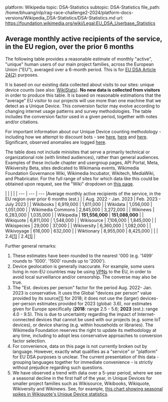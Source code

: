 platform: Wikipedia
topic: DSA-Statistics
subtopic: DSA-Statistics
file_path: /home/bhuang/nlp/rag-race-challenge2-2024/platform-docs-versions/Wikipedia_DSA-Statistics/DSA-Statistics.md
url: https://foundation.wikimedia.org/wiki/Legal:EU_DSA_Userbase_Statistics


## Average monthly active recipients of the service, in the EU region, over the prior 6 months

The following table provides a reasonable estimate of monthly "active", "unique" human users of our main project families, across the European Union ("EU"), averaged over a 6-month period. This is for [EU DSA Article 24(2)](https://eur-lex.europa.eu/legal-content/EN/TXT/?uri=CELEX%3A32022R2065#d1e3117-1-1) purposes.

It is based on our existing data collected about visits to our sites: unique device counts (see also: [WikiStats](https://stats.wikimedia.org/#/all-projects/reading/unique-devices/normal%7Cline%7C2-year%7C(access-site)~mobile-site*desktop-site%7Cdaily)). **No new data is collected from visitors** in order to produce this table. It is based on reasonable estimations that the "average" EU visitor to our projects will use more than one machine that we detect as a Unique Device. This conversion factor may evolve according to changing internet usage patterns and survey methodologies. The table includes the conversion factor used in a given period, together with notes and/or citations.

For important information about our Unique Device counting methodology - including how we attempt to discount bots - see [here](https://meta.wikimedia.org/wiki/Research:Unique_devices "metawiki:Research:Unique devices"), [here](https://wikitech.wikimedia.org/wiki/Analytics/Data_Lake/Traffic/Unique_Devices/Last_access_solution "wikitech:Analytics/Data Lake/Traffic/Unique Devices/Last access solution") and [here](https://diff.wikimedia.org/2016/03/30/unique-devices-dataset/ "wmfblog:2016/03/30/unique-devices-dataset/"). Significant, observed anomalies are logged [here](https://meta.wikimedia.org/w/index.php?title=Config:Dashiki:Annotations/Wikistats/uniqueDevices).

The table does not include minisites that serve a primarily technical or organizational role (with limited audiences), rather than general audiences. Examples of these include chapter and usergroup pages, API Portal, Meta, Wikiversity Beta, sites dedicated to Wikimania events, Wikimedia Foundation Governance Wiki, Wikimedia Incubator, Wikitech, MediaWiki, and Phabricator. For the full range of sites for which data like this could be obtained upon request, see the "Wiki" dropdown on [this page](https://stats.wikimedia.org/#/all-projects/reading/unique-devices/normal%7Cline%7C2-year%7C(access-site)~mobile-site*desktop-site%7Cmonthly).

|     |     |     |
| --- | --- | --- |Average monthly active recipients of the service, in the EU region over prior 6 months (est.)
|     | Aug. 2022 - Jan. 2023 | Feb. 2023 - July 2023 |
| Wikibooks | 6,919,000 | 1,611,000 |
| Wikidata | 1,056,000 | 1,051,000 |
| Wikimedia Commons | 2,845,000 | 3,272,000 |
| Wikinews | 6,283,000 | 1,035,000 |
| Wikipedia | **151,556,000** | **151,088,000** |
| Wikiquote | 6,811,000 | 1,548,000 |
| Wikisource | 7,106,000 | 1,845,000 |
| Wikispecies | 29,000 | 37,000 |
| Wikiversity | 6,360,000 | 1,082,000 |
| Wikivoyage | 616,000 | 632,000 |
| Wiktionary | 8,955,000 | 8,425,000 |
|     | 2.4[\[1\]](#cite_note-Cisco-1) | 2.4[\[1\]](#cite_note-Cisco-1) |

Further general remarks:

1. These estimates have been rounded to the nearest '000 (e.g. '1499' rounds to '1000'. '1500' rounds up to '2000').
2. Device geolocation is generally inaccurate. For example, some users living in non-EU countries may be using [VPNs](https://en.wikipedia.org/wiki/Virtual_private_network "en:Virtual private network") to the EU, in order to avoid local surveillance and/or censorship. The converse may also be true.
3. The "Est. devices per person" factor for the period Aug. 2022- Jan. 2023 is conservative. It uses the Global "devices per person" value provided by its source[\[1\]](#cite_note-Cisco-1) for 2018; it does not use the (larger) devices-per-person estimates provided for 2023 (global: 3.6), nor estimates given for Europe specifically (**2018**: range 2.5 - 5.6; **2023** (est.): range 4.0 - 9.5). This is due to uncertainty regarding the impact of Internet-connected devices that cannot be used with our projects (e.g. some IoT devices), or device sharing (e.g. within households or libraries). The Wikimedia Foundation reserves the right to update its methodology at any time, including to adopt less conservative approaches to conversion factor selection.
4. For convenience, data on this page is not currently broken out by language. However, exactly what qualifies as a "service" or "platform" for EU DSA purposes is unclear. The current presentation of this data - grouping languages together for immediate convenience - is strictly without prejudice regarding such questions.
5. We have observed a trend with data over a 5-year period, where we see a seasonal decline in the first half of the year, in Unique Devices for smaller project families such as Wikisource, Wikibooks, Wikiquote, Wikiversity and Wikinews. See, for example, [this chart showing seasonal spikes in Wikiquote's Unique Device statistics](https://stats.wikimedia.org/#/all-wikiquote-projects/reading/unique-devices/normal%7Cline%7C2016-01-01~2023-09-01%7C(access-site)~mobile-site*desktop-site%7Cmonthly).